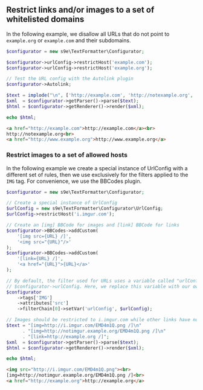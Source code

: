 ## Restrict links and/or images to a set of whitelisted domains

In the following example, we disallow all URLs that do not point to `example.org` or `example.com` and their subdomains.

```php
$configurator = new s9e\TextFormatter\Configurator;

$configurator->urlConfig->restrictHost('example.com');
$configurator->urlConfig->restrictHost('example.org');

// Test the URL config with the Autolink plugin
$configurator->Autolink;

$text = implode("\n", ['http://example.com', 'http://notexample.org', 'http://www.example.org']);
$xml  = $configurator->getParser()->parse($text);
$html = $configurator->getRenderer()->render($xml);

echo $html;
```
```html
<a href="http://example.com">http://example.com</a><br>
http://notexample.org<br>
<a href="http://www.example.org">http://www.example.org</a>
```

### Restrict images to a set of allowed hosts

In the following example we create a special instance of UrlConfig with a different set of rules, then we use exclusively for the filters applied to the `IMG` tag. For convenience, we use the BBCodes plugin.

```php
$configurator = new s9e\TextFormatter\Configurator;

// Create a special instance of UrlConfig
$urlConfig = new s9e\TextFormatter\Configurator\UrlConfig;
$urlConfig->restrictHost('i.imgur.com');

// Create an [img] BBCode for images and [link] BBCode for links
$configurator->BBCodes->addCustom(
	'[img src={URL} /]',
	'<img src="{URL}"/>'
);
$configurator->BBCodes->addCustom(
	'[link={URL} /]',
	'<a href="{URL}">{URL}</a>'
);

// By default, the filter used for URLs uses a variable called "urlConfig" which points to
// $configurator->urlConfig. Here, we replace this variable with our own instance of UrlConfig
$configurator
	->tags['IMG']
	->attributes['src']
	->filterChain[0]->setVar('urlConfig', $urlConfig);

// Images should be restricted to i.imgur.com while other links have no restrictions
$text = "[img=http://i.imgur.com/EMD4m1Q.png /]\n"
      . "[img=http://notimgur.example.org/EMD4m1Q.png /]\n"
      . "[link=http://example.org /]";
$xml  = $configurator->getParser()->parse($text);
$html = $configurator->getRenderer()->render($xml);

echo $html;
```
```html
<img src="http://i.imgur.com/EMD4m1Q.png"><br>
[img=http://notimgur.example.org/EMD4m1Q.png /]<br>
<a href="http://example.org">http://example.org</a>
```

